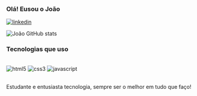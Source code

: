 ### Olá! Eusou o João

[![linkedin](https://img.shields.io/badge/LinkedIn-0077B5?style=for-the-badge&logo=linkedin&logoColor=white)](https://www.linkedin.com/in/joaopedroxx09/)


![João GitHub stats](https://github-readme-stats.vercel.app/api?username=Joaopedro09x&show_icons=true&theme=dracula)


### Tecnologias que uso
<div style= "display: inline_block"><br/>
<img aling="center"  alt="html5" src="https://img.shields.io/badge/HTML5-E34F26?style=for-the-badge&logo=html5&logoColor=white" />
<img aling="center"  alt="css3" src="https://img.shields.io/badge/CSS3-1572B6?style=for-the-badge&logo=css3&logoColor=white"/>
<img aling="center"  alt="javascript" src="https://img.shields.io/badge/JavaScript-F7DF1E?style=for-the-badge&logo=javascript&logoColor=black" />
</div><br/>

Estudante e entusiasta tecnologia, sempre ser o melhor em tudo que faço!
